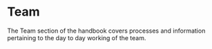 # Team

The Team section of the handbook covers processes and information pertaining to the day to day working of the team.